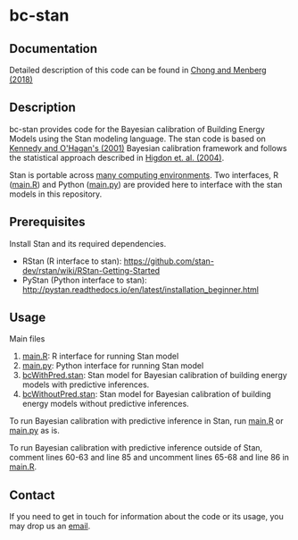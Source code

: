 # bc-stan

## Documentation
Detailed description of this code can be found in [Chong and Menberg (2018)](https://doi.org/10.1016/j.enbuild.2018.06.028)

## Description
bc-stan provides code for the Bayesian calibration of Building Energy Models using the Stan modeling language. The stan code is based on [Kennedy and O'Hagan's (2001)](http://onlinelibrary.wiley.com/doi/10.1111/1467-9868.00294/abstract) Bayesian calibration framework and follows the statistical approach described in [Higdon et. al. (2004)](http://epubs.siam.org/doi/abs/10.1137/S1064827503426693).

Stan is portable across [many computing environments](http://mc-stan.org/users/interfaces/). Two interfaces, R ([main.R](https://github.com/adChong/bc-stan/blob/master/src/main.R)) and Python ([main.py](https://github.com/adChong/bc-stan/blob/master/src/main.py)) are provided here to interface with the stan models in this repository.

## Prerequisites

Install Stan and its required dependencies.
* RStan (R interface to stan): https://github.com/stan-dev/rstan/wiki/RStan-Getting-Started
* PyStan (Python interface to stan): http://pystan.readthedocs.io/en/latest/installation_beginner.html

## Usage

Main files
1. [main.R](https://github.com/adChong/bc-stan/blob/master/src/main.R): R interface for running Stan model
2. [main.py](https://github.com/adChong/bc-stan/blob/master/src/main.py): Python interface for running Stan model
3. [bcWithPred.stan](https://github.com/adChong/bc-stan/blob/master/src/bcWithPred.R): Stan model for Bayesian calibration of building energy models with predictive inferences.
4. [bcWithoutPred.stan](https://github.com/adChong/bc-stan/blob/master/src/bcWithoutPred.R): Stan model for Bayesian calibration of building energy models without predictive inferences.

To run Bayesian calibration with predictive inference in Stan, run [main.R](https://github.com/adChong/bc-stan/blob/master/src/main.R) or [main.py](https://github.com/adChong/bc-stan/blob/master/src/main.py) as is.

To run Bayesian calibration with predictive inference outside of Stan, comment lines 60-63 and line 85 and uncomment lines 65-68 and line 86 in [main.R](https://github.com/adChong/bc-stan/blob/master/src/main.R).

## Contact

If you need to get in touch for information about the code or its usage, you may drop us an [email](mailto:bdgczma@nus.edu.sg).







